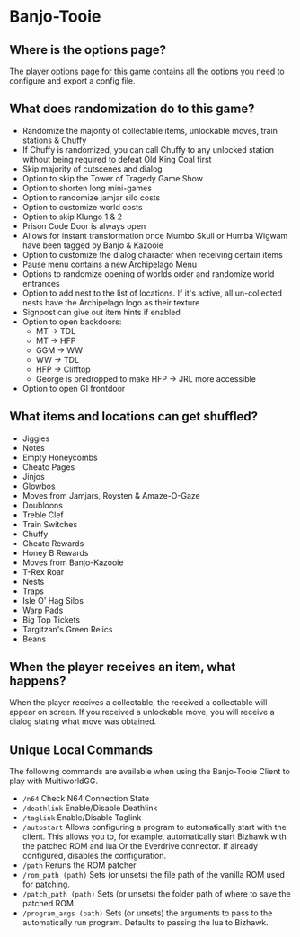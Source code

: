 # Banjo-Tooie

## Where is the options page?

The [player options page for this game](../player-options) contains all the options you need to configure and export a
config file.

## What does randomization do to this game?

- Randomize the majority of collectable items, unlockable moves, train stations & Chuffy
- If Chuffy is randomized, you can call Chuffy to any unlocked station without being required to defeat Old King Coal first
- Skip majority of cutscenes and dialog
- Option to skip the Tower of Tragedy Game Show
- Option to shorten long mini-games
- Option to randomize jamjar silo costs
- Option to customize world costs
- Option to skip Klungo 1 & 2
- Prison Code Door is always open
- Allows for instant transformation once Mumbo Skull or Humba Wigwam have been tagged by Banjo & Kazooie
- Option to customize the dialog character when receiving certain items
- Pause menu contains a new Archipelago Menu
- Options to randomize opening of worlds order and randomize world entrances
- Option to add nest to the list of locations. If it's active, all un-collected nests have the Archipelago logo as their texture
- Signpost can give out item hints if enabled
- Option to open backdoors:
    - MT -> TDL
    - MT -> HFP
    - GGM -> WW
    - WW -> TDL
    - HFP -> Clifftop
    - George is predropped to make HFP -> JRL more accessible
- Option to open GI frontdoor

## What items and locations can get shuffled?

- Jiggies
- Notes
- Empty Honeycombs
- Cheato Pages
- Jinjos
- Glowbos
- Moves from Jamjars, Roysten & Amaze-O-Gaze
- Doubloons
- Treble Clef
- Train Switches
- Chuffy
- Cheato Rewards
- Honey B Rewards
- Moves from Banjo-Kazooie
- T-Rex Roar
- Nests
- Traps
- Isle O' Hag Silos
- Warp Pads
- Big Top Tickets
- Targitzan's Green Relics
- Beans

## When the player receives an item, what happens?

When the player receives a collectable, the received a collectable will appear on screen. If you received a unlockable move, you will receive a dialog stating what move was obtained.

## Unique Local Commands

The following commands are available when using the Banjo-Tooie Client to play with MultiworldGG.

- `/n64` Check N64 Connection State
- `/deathlink` Enable/Disable Deathlink
- `/taglink` Enable/Disable Taglink
- `/autostart` Allows configuring a program to automatically start with the client. This allows you to, for example, automatically start Bizhawk with the patched ROM and lua Or the Everdrive connector. If already configured, disables the configuration.
- `/path` Reruns the ROM patcher
- `/rom_path (path)` Sets (or unsets) the file path of the vanilla ROM used for patching.
- `/patch_path (path)` Sets (or unsets) the folder path of where to save the patched ROM.
- `/program_args (path)` Sets (or unsets) the arguments to pass to the automatically run program. Defaults to passing the lua to Bizhawk.
